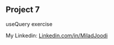 ## Project 7
useQuery exercise
   

My Linkedin: [Linkedin.com/in/MiladJoodi](https://www.linkedin.com/in/MiladJoodi/)  
